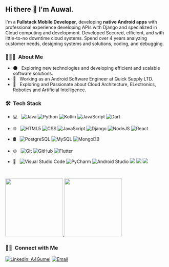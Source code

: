 <h2> Hi there 👋 I'm Auwal.</h2>

I'm a **Fullstack Mobile Developer**, developing **native Android apps** with professional experience developing APIs with Django and specialized in Cloud computing and development. Developed Secured, efficient, and with little-to-no downtime cloud systems. Spend over 4 years analyzing customer needs, designing systems and solutions, coding, and debugging.

<h3> 👨🏻‍💻 &nbsp;About Me </h3>

- 🌑 &nbsp; Exploring new technologies and developing efficient and scalable software solutions.
- 💼 &nbsp; Working as an Android Software Engineer at Quick Supply LTD.
- 🌱 &nbsp; Exploring and Passionate about Cloud Architecture, ELectronics, Robotics and Artificial Intelligence.

<h3> 🛠 &nbsp;Tech Stack</h3>

- 💻 &nbsp;
![Java](https://badgen.net/badge/icon/Java/green?icon=https://upload.wikimedia.org/wikipedia/en/3/30/Java_programming_language_logo.svg&label)
![Python](https://img.shields.io/badge/Python-3670A0?style=flat&logo=python&logoColor=ffdd54)
![Kotlin](https://img.shields.io/badge/kotlin-%237F52FF.svg?style=flat&logo=kotlin&logoColor=white)
![JavaScript](https://img.shields.io/badge/javascript-%23323330.svg?style=flat&logo=javascript&logoColor=%23F7DF1E)
![Dart](https://img.shields.io/badge/dart-%230175C2.svg?style=flat&logo=dart&logoColor=white)

- 🌐 &nbsp;
  ![HTML5](https://img.shields.io/badge/-HTML5-333333?style=flat&logo=HTML5)
  ![CSS](https://img.shields.io/badge/-CSS-333333?style=flat&logo=CSS3&logoColor=1572B6)
 ![JavaScript](https://img.shields.io/badge/javascript-%23323330.svg?style=flat&logo=javascript&logoColor=%23F7DF1E)
   ![Django](https://img.shields.io/badge/django-%23092E20.svg?style=flat&logo=django&logoColor=white)
  ![NodeJS](https://img.shields.io/badge/node.js-6DA55F?style=flat&logo=node.js&logoColor=white)
 ![React](https://img.shields.io/badge/react-%2320232a.svg?style=flat&logo=react&logoColor=%2361DAFB)
 - 🛢 &nbsp;
![PostgreSQL](https://img.shields.io/badge/postgres-%23316192.svg?style=flat&logo=postgresql&logoColor=white)
  ![MySQL](https://img.shields.io/badge/-MySQL-333333?style=flat&logo=mysql)
  ![MongoDB](https://img.shields.io/badge/-MongoDB-333333?style=flat&logo=mongodb)
  - ⚙️ &nbsp;
  ![Git](https://img.shields.io/badge/-Git-333333?style=flat&logo=git)
  ![GitHub](https://img.shields.io/badge/-GitHub-333333?style=flat&logo=github)
   ![Flutter](https://img.shields.io/badge/Flutter-%2302569B.svg?style=flat&logo=Flutter&logoColor=white)
- 🔧 &nbsp;
 ![Visual Studio Code](https://img.shields.io/badge/Visual%20Studio%20Code-0078d7.svg?style=for-the-flat&logo=visual-studio-code&logoColor=white)
 ![PyCharm](https://img.shields.io/badge/pycharm-143?style=for-the-flat&logo=pycharm&logoColor=black&color=black&labelColor=green)
  ![Android Studio](https://img.shields.io/badge/Android%20Studio-3DDC84.svg?style=for-the-flat&logo=android-studio&logoColor=white)
  ![](https://img.shields.io/badge/Tools-Docker-informational?style=flat&logo=docker&logoColor=white&color=2bbc8a)
![](https://img.shields.io/badge/Tools-Kubernetes-informational?style=flat&logo=kubernetes&logoColor=white&color=2bbc8a)
![](https://img.shields.io/badge/Cloud-AWS-informational?style=flat&logo=aws&logoColor=white&color=2bbc8a)
  
  <br/>

<a href="https://github.com/a4gumel">
  <img height="180em" src="https://github-readme-stats.vercel.app/api?username=a4gumel&show_icons=true&count_private=true&theme=tokyonight)](https://github.com/ahmadadejumo/github-readme-stats" />
  <img height="180em" src="https://github-readme-stats.vercel.app/api/top-langs/?username=a4gumel&theme=buefy&layout=compact" />
</a>

<br/>

<h3> 🤝🏻 &nbsp;Connect with Me </h3>

[![Linkedin: A4Gumel](https://img.shields.io/badge/-A4Gumel-blue?style=flat-square&logo=Linkedin&logoColor=white&link=https://www.linkedin.com/in/a4gumel/)](https://www.linkedin.com/in/a4gumel/)
<a href="mailto:a4auwal@gmail.com"><img alt="Email" src="https://img.shields.io/badge/Email-a4auwal@gmail.com-blue?style=flat-square&logo=gmail"></a>

